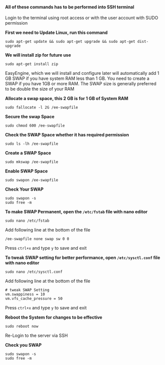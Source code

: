 #### All of these commands has to be performed into SSH terminal

Login to the terminal using root access or with the user account with SUDO permission

**First we need to Update Linux, run this command**

`sudo apt-get update && sudo apt-get upgrade && sudo apt-get dist-upgrade`

**We will install zip for future use**

`sudo apt-get install zip`

EasyEngine, which we will install and configure later will automatically add 1 GB SWAP if you have system RAM less than 1 GB. You need to create a SWAP if you have 1GB or more RAM. The SWAP size is generally preferred to be double the size of your RAM

**Allocate a swap space, this 2 GB is for 1 GB of System RAM**

`sudo fallocate -l 2G /ee-swapfile`

**Secure the swap Space**

`sudo chmod 600 /ee-swapfile`

**Check the SWAP Space whether it has required permission**

`sudo ls -lh /ee-swapfile`

**Create a SWAP Space**

`sudo mkswap /ee-swapfile`

**Enable SWAP Space**

`sudo swapon /ee-swapfile`

**Check Your SWAP**

```
sudo swapon -s
sudo free -m
```

**To make SWAP Permanent, open the `/etc/fstab` file with nano editor**

`sudo nano /etc/fstab`

Add following line at the bottom of the file

`/ee-swapfile none swap sw 0 0`

Press `ctrl+x` and type `y` to save and exit

**To tweak SWAP setting for better performance, open `/etc/sysctl.conf` file with nano editor**

`sudo nano /etc/sysctl.conf`

Add following line at the bottom of the file

```
# tweak SWAP Setting 
vm.swappiness = 10
vm.vfs_cache_pressure = 50
```

Press `ctrl+x` and type `y` to save and exit

**Reboot the System for changes to be effective**

`sudo reboot now`

Re-Login to the server via SSH

**Check you SWAP**

```
sudo swapon -s
sudo free -m
```






